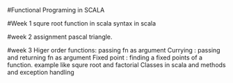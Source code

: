 #Functional Programing in SCALA

#Week 1
    squre root function in scala
    syntax in scala
    
#week 2
    assignment pascal triangle.
    
#week 3
    Higer order functions: passing fn as argument
    Currying : passing and returning fn as argument
    Fixed point : finding a fixed points of a function. example like squre root and factorial
    Classes in scala and methods and exception handling